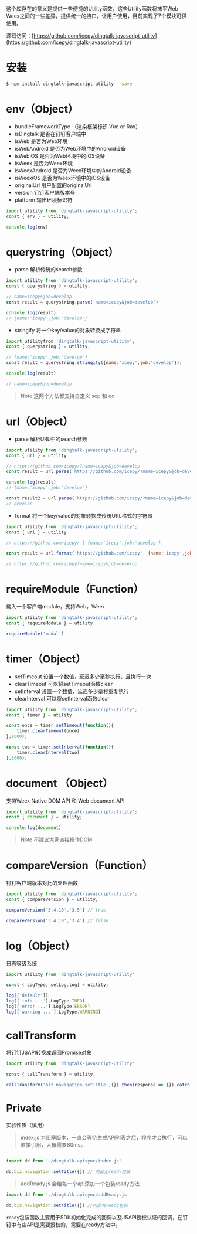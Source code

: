 这个库存在的意义是提供一些便捷的Utility函数，这些Utility函数将抹平Web Weex之间的一些差异，提供统一的接口，让用户使用，目前实现了7个模块可供使用。

源码访问：[https://github.com/icepy/dingtalk-javascript-utility](https://github.com/icepy/dingtalk-javascript-utility)

# 安装

```bash
$ npm install dingtalk-javascript-utility --save
```

# env（Object）

* bundleFrameworkType （渲染框架标识 Vue or Rax）
* isDingtalk 是否在钉钉客户端中
* isWeb 是否为Web环境
* isWebAndroid 是否为Web环境中的Android设备
* isWebiOS 是否为Web环境中的iOS设备
* isWeex 是否为Weex环境
* isWeexAndroid 是否为Weex环境中的Android设备
* isWeexiOS 是否为Weex环境中的iOS设备
* originalUrl 用户配置的originalUrl
* version 钉钉客户端版本号
* platform 输出环境标识符

```JavaScript
import utility from 'dingtalk-javascript-utility';
const { env } = utility;

console.log(env)
```

# querystring（Object）

* parse 解析传统的search参数

```JavaScript
import utility from 'dingtalk-javascript-utility';
const { querystring } = utility;

// name=icepy&job=develop
const result = querystring.parse('name=icepy&job=develop')

console.log(result)
// {name:'icepy',job:'develop'}
```

* stringify 将一个key/value的对象转换成字符串

```JavaScript
import utilityfrom 'dingtalk-javascript-utility';
const { querystring } = utility;

// {name:'icepy',job:'develop'}
const result = querystring.stringify({name:'icepy',job:'develop'});

console.log(result)

// name=icepy&job=develop
```

> Note 这两个方法都支持自定义 sep 和 eq

# url（Object）

* parse 解析URL中的search参数

```JavaScript
import utility from 'dingtalk-javascript-utility';
const { url } = utility

// https://github.com/icepy/?name=icepy&job=develop
const result = url.parse('https://github.com/icepy/?name=icepy&job=develop')

console.log(result)
// {name:'icepy',job:'develop'}

const result2 = url.parse('https://github.com/icepy/?name=icepy&job=develop','job')
// develop

```

* format 将一个key/value的对象转换成传统URL格式的字符串

```JavaScript
import utility from 'dingtalk-javascript-utility';
const { url } = utility

// https://github.com/icepy/ | {name:'icepy',job:'develop'}

const result = url.format('https://github.com/icepy', {name:'icepy',job:'develop'});

// https://github.com/icepy?name=icepy&job=develop

```

# requireModule（Function）

载入一个客户端module，支持Web，Weex

```JavaScript
import utility from 'dingtalk-javascript-utility';
const { requireModule } = utility

requireModule('modal')

```

# timer（Object）

* setTimeout 设置一个数值，延迟多少毫秒执行，且执行一次
* clearTimeout 可以将setTimeout函数clear
* setInterval 设置一个数值，延迟多少毫秒重复执行
* clearInterval 可以将setInterval函数clear

```JavaScript
import utility from 'dingtalk-javascript-utility';
const { timer } = utility

const once = timer.setTimeout(function(){
	timer.clearTimeout(once)
},1000);

const two = timer.setInterval(function(){
	timer.clearInterval(two)
},1000);

```

# document （Object）

支持Weex Native DOM API 和 Web document API

```JavaScript
import utility from 'dingtalk-javascript-utility';
const { document } = utility;

console.log(document)
```

> Note 不建议大家直接操作DOM

# compareVersion（Function）

钉钉客户端版本对比的处理函数

```JavaScript
import utility from 'dingtalk-javascript-utility';
const { compareVersion } = utility;

compareVersion('3.4.10','3.5') // true 

compareVersion('3.4.10','3.4') // false

```

# log（Object）

日志等级系统

```JavaScript
import utility from 'dingtalk-javascript-utility'

const { LogType, setLog,log} = utility;

log(['default'])
log(['info ...'],LogType.INFO)
log(['error ...'],LogType.ERROR)
log(['warning ...'],LogType.WARNING)
```

# callTransform

将钉钉JSAPI转换成返回Promise对象

```JavaScript
import utility from 'dingtalk-javascript-utility'

const { callTransform } = utility;

callTransform('biz.navigation.setTitle',{}).then(response => {}).catch(err => {})

```

# Private

实验性质（慎用）

> index.js 为阻塞版本，一直会等待生成API列表之后，程序才会执行，可以直接引用，大概需要80ms。

```JavaScript

import dd from './dingtalk-apisync/index.js'

dd.biz.navigation.setTitle({}) // 内部无ready包装

```
> addReady.js 会给每一个api添加一个包装ready方法

```JavaScript
import dd from './dingtalk-apisync/addReady.js'

dd.biz.navigation.setTitle({}) //内部有ready包装

```

`ready`包装函数主要用于SDK初始化完成的回调以及JSAPI授权认证的回调，在钉钉中有些API是需要授权的，需要在ready方法中。
